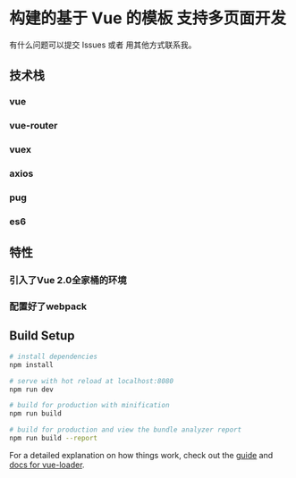 # 构建的基于 Vue 的模板  支持多页面开发
  有什么问题可以提交 Issues 或者 用其他方式联系我。

## 技术栈
   ### vue
   ### vue-router
   ### vuex
   ### axios
   ### pug
   ### es6

## 特性
   ### 引入了Vue 2.0全家桶的环境
   ### 配置好了webpack

## Build Setup

``` bash
# install dependencies
npm install

# serve with hot reload at localhost:8080
npm run dev

# build for production with minification
npm run build

# build for production and view the bundle analyzer report
npm run build --report
```

For a detailed explanation on how things work, check out the [guide](http://vuejs-templates.github.io/webpack/) and [docs for vue-loader](http://vuejs.github.io/vue-loader).

